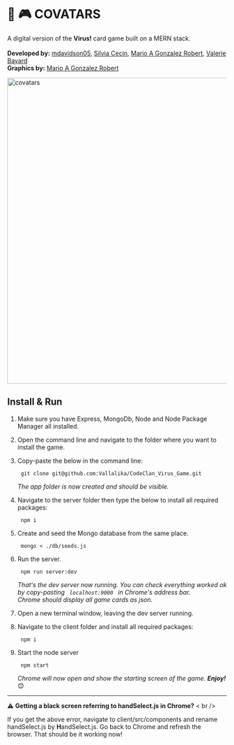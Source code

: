 # 🦠 🎮 COVATARS

A digital version of the **Virus!** card game built on a MERN stack.
<br />
<br />
**Developed by:** [mdavidson05](https://github.com/mdavidson05), [Silvia Cecin](https://github.com/Scecin), [Mario A Gonzalez Robert](https://github.com/MagoroGraphics), [Valerie Bayard](https://github.com/Vallalika)
<br />
**Graphics by:** [Mario A Gonzalez Robert](https://github.com/MagoroGraphics)


<img width="700" alt="covatars" src="https://user-images.githubusercontent.com/101068957/173205054-64841028-e4ab-4460-8eb4-a1fd13a4a1ce.png">

## Install & Run
1. Make sure you have Express, MongoDb, Node and Node Package Manager all installed.
2. Open the command line and navigate to the folder where you want to install the game.
3. Copy-paste the below in the command line:

        git clone git@github.com:Vallalika/CodeClan_Virus_Game.git

    *The app folder is now created and should be visible.*
4. Navigate to the server folder then type the below to install all required packages:

        npm i

5. Create and seed the Mongo database from the same place.

        mongo < ./db/seeds.js

6. Run the server.

        npm run server:dev
   
   *That's the dev server now running. You can check everything worked ok by copy-pasting <code> localhost:9000 </code>  in Chrome's address bar.
   <br />
   Chrome should display all game cards as json.*
 
7. Open a new terminal window, leaving the dev server running.

8. Navigate to the client folder and install all required packages:

        npm i
         
9. Start the node server

        npm start
        
   *Chrome will now open and show the starting screen of the game. **Enjoy!*** 😊
   
<hr />

⚠ **Getting a black screen referring to handSelect.js in Chrome?**
< br />

If you get the above error, navigate to client/src/components and rename handSelect.js by **H**andSelect.js.
Go back to Chrome and refresh the browser. That should be it working now!
